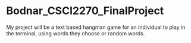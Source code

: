 # Bodnar_CSCI2270_FinalProject
My project will be a text based hangman game for an individual to play in the terminal, using words they choose or random words.  
